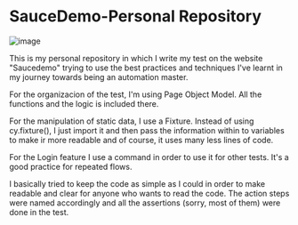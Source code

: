 # SauceDemo-Personal Repository  

![image](https://github.com/QAZebass/SauceDemo-Personal/assets/113566192/eaa6c89c-cad8-4cd2-80de-b90d997f3979)


This is my personal repository in which I write my test on the website "Saucedemo" trying to use the best practices and techniques I've learnt in my journey towards being an automation master.

For the organizacion of the test, I'm using Page Object Model. All the functions and the logic is included there. 

For the manipulation of static data, I use a Fixture. Instead of using cy.fixture(), I just import it and then pass the information within to variables to make ir more readable and of course, it uses many less lines of code.

For the Login feature I use a command in order to use it for other tests. It's a good practice for repeated flows.

I basically tried to keep the code as simple as I could in order to make readable and clear for anyone who wants to read the code. The action steps were named accordingly and all the assertions (sorry, most of them) were done in the test.


